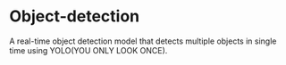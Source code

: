 # Object-detection
A real-time object detection model that detects multiple objects in single time using YOLO(YOU ONLY LOOK ONCE).
